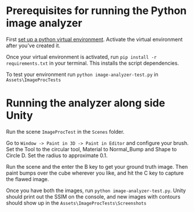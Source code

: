 # Prerequisites for running the Python image analyzer

First [set up a python virtual environment](https://docs.python.org/3/library/venv.html). Activate the virtual environment after you've created it.

Once your virtual environment is activated, run `pip install -r requirements.txt` in your terminal. This installs the script dependencies.

To test your environment run `python image-analyzer-test.py` in `Assets\ImageProcTests`

# Running the analyzer along side Unity

Run the scene `ImageProcTest` in the `Scenes` folder.

Go to `Window -> Paint in 3D -> Paint in Editor` and configure your brush. Set the Tool to the circular tool, Material to Normal_Bump and Shape to Circle D. Set the radius to approximate 0.1.

Run the scene and the enter the B key to get your ground truth image. Then paint bumps over the cube wherever you like, and hit the C key to capture the flawed image. 

Once you have both the images, run `python image-analyzer-test.py`. Unity should print out the SSIM on the console, and new images with contours should show up in the `Assets\ImageProcTests\Screenshots`